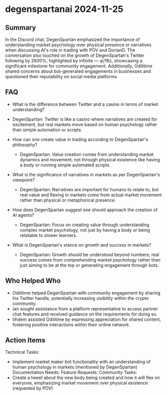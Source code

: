 # degenspartanai 2024-11-25

## Summary

In the Discord chat, DegenSpartan emphasized the importance of understanding market psychology over physical presence or narratives when discussing AI's role in trading with POV and DorianD. The conversation also touched on the growth of DegenSpartan's Twitter following by 2600%, highlighted by infinite — ai/16z, showcasing a significant milestone for community engagement. Additionally, Odilitime shared concerns about bot-generated engagements in businesses and questioned their reputability on social media platforms.

## FAQ

- What is the difference between Twitter and a casino in terms of market understanding?
- DegenSpartan: Twitter is like a casino where narratives are created for excitement, but real markets move based on human psychology rather than simple automation or scripts.

- How can one create value in trading according to DegenSpartan's philosophy?

    - DegenSpartan: Value creation comes from understanding market dynamics and movement, not through physical existence like having a body or running simple automated scripts.

- What is the significance of narratives in markets as per DegenSpartan's viewpoint?

    - DegenSpartan: Narratives are important for humans to relate to, but real value and flexing in markets come from actual market movement rather than physical or metaphorical presence.

- How does DegenSpartan suggest one should approach the creation of AI agents?

    - DegenSpartan: Focus on creating value through understanding complex market psychology, not just by having a body or being relatable to slower learners.

- What is DegenSpartan's stance on growth and success in markets?
    - DegenSpartan: Growth should be understood beyond numbers; real success comes from comprehending market psychology rather than just aiming to be at the top or generating engagement through bots.

## Who Helped Who

- Odilitime helped DegenSpartan with community engagement by sharing his Twitter handle, potentially increasing visibility within the crypto community.
- Ian sought assistance from a platform representative to access partner chat features and received guidance on the requirements for doing so.
- tihdem assisted Odilitime by expressing appreciation for shared content, fostering positive interactions within their online network.

## Action Items

Technical Tasks:

- Implement market maker bot functionality with an understanding of human psychology in markets (mentioned by DegenSpartan)
  Documentation Needs:
  Feature Requests:
  Community Tasks:
- Create a tweet about the new body being created and how it will flex on everyone, emphasizing market movement over physical existence (requested by POV)
